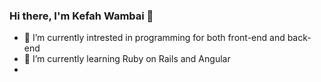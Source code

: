 ### Hi there, I'm Kefah Wambai 👋

- 🔭 I’m currently intrested in programming for both front-end and back-end
- 🌱 I’m currently learning  Ruby on Rails and Angular
- 
<!-- - 📫 How to reach me <a href="kefahngwei@gmail.com">kefahngwei@gmail.com</a>
- ⚡ Fun fact: ...
 -->
